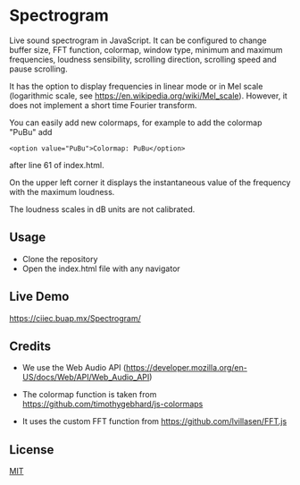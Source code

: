 # Spectrogram 

Live sound spectrogram in JavaScript. It can be configured to change buffer size,  FFT function, colormap, window type, minimum and maximum frequencies, loudness sensibility, scrolling direction, scrolling speed and pause scrolling.

It has the option to display frequencies in linear mode or in Mel scale (logarithmic scale, see https://en.wikipedia.org/wiki/Mel_scale). However, it does not implement a short time Fourier transform. 


You can easily add new colormaps, for example to add the colormap "PuBu" add

~~~text
<option value="PuBu">Colormap: PuBu</option>
~~~

after line 61 of index.html.

On the upper left corner it displays the instantaneous value of the frequency with the maximum loudness.

The loudness scales in dB units are not calibrated.

## Usage

- Clone the repository
- Open the index.html file with any navigator

## Live Demo

https://ciiec.buap.mx/Spectrogram/

## Credits

- We use the Web Audio API (https://developer.mozilla.org/en-US/docs/Web/API/Web_Audio_API)

- The colormap function is taken from https://github.com/timothygebhard/js-colormaps

- It uses the custom FFT function from https://github.com/lvillasen/FFT.js

## License

[MIT](LICENSE)
